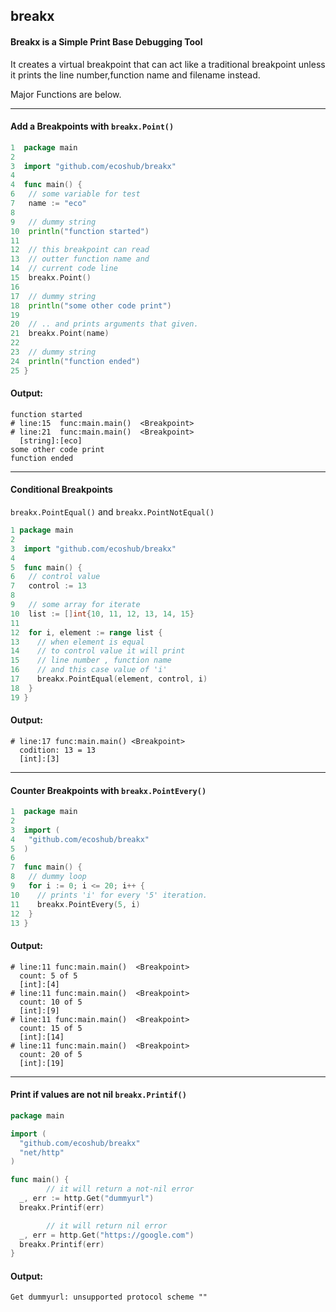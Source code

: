 ## breakx 

#### Breakx is a Simple Print Base Debugging Tool

It creates a virtual breakpoint that can act like a traditional breakpoint unless it prints the line number,function name and filename instead.

Major Functions are below.

---
#### Add a Breakpoints with `breakx.Point()`

```go
1  package main
2  
3  import "github.com/ecoshub/breakx"
4  
4  func main() {
6   // some variable for test
7   name := "eco"
8  
9   // dummy string
10  println("function started")
11 
12  // this breakpoint can read
13  // outter function name and
14  // current code line
15  breakx.Point()
16 
17  // dummy string
18  println("some other code print")
19 
20  // .. and prints arguments that given.
21  breakx.Point(name)
22 
23  // dummy string
24  println("function ended")
25 }

```
#### Output:
```
function started
# line:15  func:main.main()  <Breakpoint>
# line:21  func:main.main()  <Breakpoint>
  [string]:[eco]
some other code print
function ended
```
---
#### Conditional Breakpoints
`breakx.PointEqual()` and `breakx.PointNotEqual()`

```go
1 package main
2  
3  import "github.com/ecoshub/breakx"
4  
5  func main() {
6   // control value
7   control := 13
8  
9   // some array for iterate
10  list := []int{10, 11, 12, 13, 14, 15}
11 
12  for i, element := range list {
13    // when element is equal
14    // to control value it will print
15    // line number , function name
16    // and this case value of 'i'
17    breakx.PointEqual(element, control, i)
18  }
19 }

```
#### Output:
```
# line:17 func:main.main() <Breakpoint>
  codition: 13 = 13
  [int]:[3]
```
---
#### Counter Breakpoints with `breakx.PointEvery()`
```go
1  package main
2  
3  import (
4   "github.com/ecoshub/breakx"
5  )
6  
7  func main() {
8   // dummy loop
9   for i := 0; i <= 20; i++ {
10    // prints 'i' for every '5' iteration.
11    breakx.PointEvery(5, i)
12  }
13 }

```
#### Output:
```
# line:11 func:main.main()  <Breakpoint>
  count: 5 of 5
  [int]:[4]
# line:11 func:main.main()  <Breakpoint>
  count: 10 of 5
  [int]:[9]
# line:11 func:main.main()  <Breakpoint>
  count: 15 of 5
  [int]:[14]
# line:11 func:main.main()  <Breakpoint>
  count: 20 of 5
  [int]:[19]
```
---
#### Print if values are not nil `breakx.Printif()`
```go
package main

import (
  "github.com/ecoshub/breakx"
  "net/http"
)

func main() {
        // it will return a not-nil error
  _, err := http.Get("dummyurl")
  breakx.Printif(err)

        // it will return nil error
  _, err = http.Get("https://google.com")
  breakx.Printif(err)
}

```
#### Output:
```
Get dummyurl: unsupported protocol scheme ""
```
